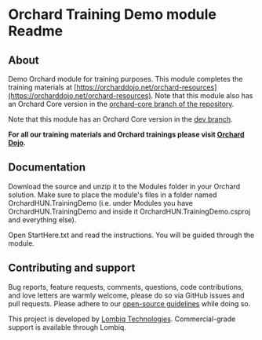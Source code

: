 # Orchard Training Demo module Readme



## About

Demo Orchard module for training purposes. This module completes the training materials at [https://orcharddojo.net/orchard-resources](https://orcharddojo.net/orchard-resources). Note that this module also has an Orchard Core version in the [orchard-core branch of the repository](https://github.com/Lombiq/Orchard-Training-Demo-Module/tree/orchard-core).

Note that this module has an Orchard Core version in the [dev branch](https://github.com/Lombiq/Orchard-Training-Demo-Module/tree/dev).

**For all our training materials and Orchard trainings please visit [Orchard Dojo](https://orcharddojo.net/).**


## Documentation

Download the source and unzip it to the Modules folder in your Orchard solution. Make sure to place the module's files in a folder named OrchardHUN.TrainingDemo (i.e. under Modules you have OrchardHUN.TrainingDemo and inside it OrchardHUN.TrainingDemo.csproj and everything else).

Open StartHere.txt and read the instructions. You will be guided through the module.


## Contributing and support

Bug reports, feature requests, comments, questions, code contributions, and love letters are warmly welcome, please do so via GitHub issues and pull requests. Please adhere to our [open-source guidelines](https://lombiq.com/open-source-guidelines) while doing so.

This project is developed by [Lombiq Technologies](https://lombiq.com/). Commercial-grade support is available through Lombiq.